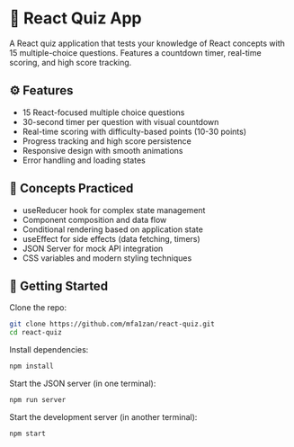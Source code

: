 # 🧠 React Quiz App

A React quiz application that tests your knowledge of React concepts with 15 multiple-choice questions. Features a countdown timer, real-time scoring, and high score tracking.

## ⚙️ Features

- 15 React-focused multiple choice questions
- 30-second timer per question with visual countdown
- Real-time scoring with difficulty-based points (10-30 points)
- Progress tracking and high score persistence
- Responsive design with smooth animations
- Error handling and loading states

## 🧠 Concepts Practiced

- useReducer hook for complex state management
- Component composition and data flow
- Conditional rendering based on application state
- useEffect for side effects (data fetching, timers)
- JSON Server for mock API integration
- CSS variables and modern styling techniques

## 🚀 Getting Started

Clone the repo:

```bash
git clone https://github.com/mfa1zan/react-quiz.git
cd react-quiz
```

Install dependencies:

```bash
npm install
```

Start the JSON server (in one terminal):

```bash
npm run server
```

Start the development server (in another terminal):

```bash
npm start
```